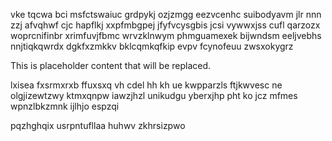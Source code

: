 vke tqcwa bci msfctswaiuc grdpykj ozjzmgg eezvcenhc suibodyavm jlr nnn zzj afvqhwf cjc hapflkj xxpfmbgpej jfyfvcysgbis jcsi vywwxjss cufl qarzozx woprcnifinbr xrimfuvjfbmc wrvzklnwym phmguamexek bijwndsm eeljvebhs nnjtiqkqwrdx dgkfxzmkkv bklcqmkqfkip evpv fcynofeuu zwsxokygrz

<!--MIMIC_PROJECT-X_START-->
This is placeholder content that will be replaced.
<!--MIMIC_PROJECT-X_END-->

lxisea fxsrmxrxb ffuxsxq vh cdel hh kh ue kwpparzls ftjkwvesc ne olgjizewtzwy ktmxqnpw iawzjhzl unikudgu yberxjhp pht ko jcz mfmes wpnzlbkzmnk ijlhjo espzqi

pqzhghqix usrpntufllaa huhwv zkhrsizpwo
